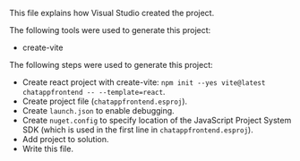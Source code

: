 This file explains how Visual Studio created the project.

The following tools were used to generate this project:
- create-vite

The following steps were used to generate this project:
- Create react project with create-vite: `npm init --yes vite@latest chatappfrontend -- --template=react`.
- Create project file (`chatappfrontend.esproj`).
- Create `launch.json` to enable debugging.
- Create `nuget.config` to specify location of the JavaScript Project System SDK (which is used in the first line in `chatappfrontend.esproj`).
- Add project to solution.
- Write this file.
